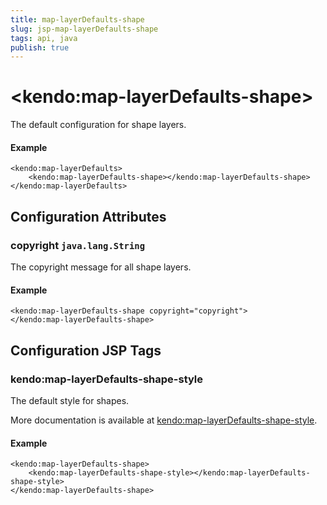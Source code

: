 ```yaml
---
title: map-layerDefaults-shape
slug: jsp-map-layerDefaults-shape
tags: api, java
publish: true
---
```


# \<kendo:map-layerDefaults-shape\>

The default configuration for shape layers.

#### Example
    <kendo:map-layerDefaults>
        <kendo:map-layerDefaults-shape></kendo:map-layerDefaults-shape>
    </kendo:map-layerDefaults>

## Configuration Attributes

### copyright `java.lang.String`

The copyright message for all shape layers.

#### Example
    <kendo:map-layerDefaults-shape copyright="copyright">
    </kendo:map-layerDefaults-shape>


##  Configuration JSP Tags

### kendo:map-layerDefaults-shape-style

The default style for shapes.

More documentation is available at [kendo:map-layerDefaults-shape-style](map/layerdefaults-shape-style).

#### Example

    <kendo:map-layerDefaults-shape>
        <kendo:map-layerDefaults-shape-style></kendo:map-layerDefaults-shape-style>
    </kendo:map-layerDefaults-shape>

